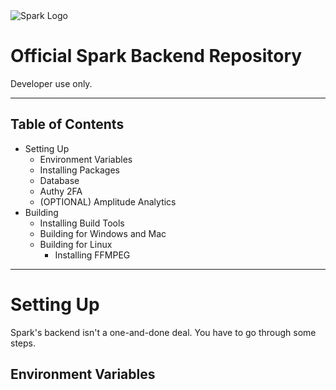 <image align="center" src="https://cdn.glitch.com/17b26edb-4125-4349-8e6b-2903da8d550e%2Ffull-logo.png?1558574444048" alt="Spark Logo">

# Official Spark Backend Repository
Developer use only.

---

## Table of Contents
* Setting Up
    * Environment Variables
    * Installing Packages
    * Database
    * Authy 2FA
    * (OPTIONAL) Amplitude Analytics
* Building
    * Installing Build Tools
    * Building for Windows and Mac
    * Building for Linux
        * Installing FFMPEG

---

# Setting Up
Spark's backend isn't a one-and-done deal. You have to go through some steps.

## Environment Variables